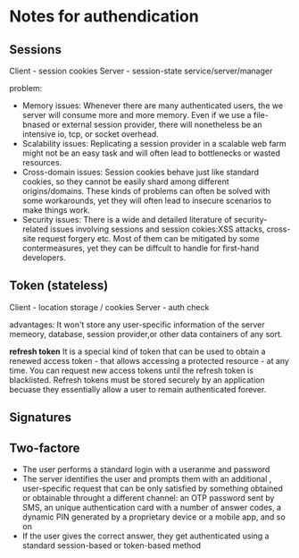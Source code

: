 # Notes for authendication

## Sessions

Client - session cookies
Server - session-state service/server/manager

problem:

- Memory issues: Whenever there are many authenticated users, the we server will consume more and more memory. Even if we use a file-bnased or external session provider, there will nonetheless be an intensive io, tcp, or socket overhead.
- Scalability issues: Replicating a session provider in a scalable web farm might not be an easy task and will often lead to bottlenecks or wasted resources.
- Cross-domain issues: Session cookies behave just like standard cookies, so they cannot be easily shard among different origins/domains. These kinds of problems can often be solved with some workarounds, yet they will often lead to insecure scenarios to make things work.
- Security issues: There is a wide and detailed literature of security-related issues involving sessions and session cokies:XSS attacks, cross-site request forgery etc. Most of them can be mitigated by some contermeasures, yet they can be diffcult to handle for first-hand developers.

## Token (stateless)

Client - location storage / cookies
Server - auth check

advantages:
It won't store any user-specific information of the server memeory, database, session provider,or other data containers of any sort.

**refresh token**
It is a special kind of token that can be used to obtain a renewed access token - that allows accessing a protected resource - at any time. You can request new access tokens until the refresh token is blacklisted. Refresh tokens must be stored securely by an application becuase they essentially allow a user to remain authenticated forever.

## Signatures

## Two-factore

- The user performs a standard login with a useranme and password
- The server identifies the user and prompts them with an additional , user-specific request that can be only satisfied by something obtained or obtainable throught a different channel: an OTP password sent by SMS, an unique authentication card with a number of answer codes, a dynamic PIN generated by a proprietary device or a mobile app, and so on
- If the user gives the correct answer, they get authenticated using a standard session-based or token-based method
